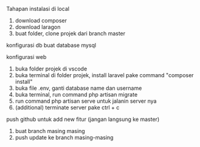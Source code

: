 Tahapan instalasi di local
1. download composer
2. download laragon
3. buat folder, clone projek dari branch master

konfigurasi db
buat database mysql

konfigurasi web
1. buka folder projek di vscode
2. buka terminal di folder projek, install laravel pake command "composer install"
3. buka file .env, ganti database name dan username
4. buka terminal, run command php artisan migrate
5. run command php artisan serve untuk jalanin server nya
6. (additional) terminate server pake ctrl + c

push github untuk add new fitur (jangan langsung ke master)
1. buat branch masing masing
2. push update ke branch masing-masing 
